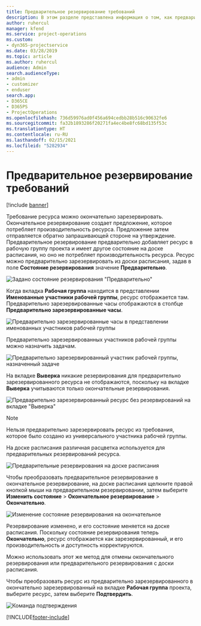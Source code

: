 ```yaml
---
title: Предварительное резервирование требований
description: В этом разделе представлена информация о том, как предварительно резервировать требования.
author: ruhercul
manager: kfend
ms.service: project-operations
ms.custom:
- dyn365-projectservice
ms.date: 03/28/2019
ms.topic: article
ms.author: ruhercul
audience: Admin
search.audienceType:
- admin
- customizer
- enduser
search.app:
- D365CE
- D365PS
- ProjectOperations
ms.openlocfilehash: 736d59976ad0f456a694cedbb28b516c90632fe6
ms.sourcegitcommit: fa32b1893286f20271fa4ec4be8fc68bd135f53c
ms.translationtype: HT
ms.contentlocale: ru-RU
ms.lasthandoff: 02/15/2021
ms.locfileid: "5282934"
---
```

# <a name="soft-book-requirements"></a>Предварительное резервирование требований

[!include [banner](../includes/psa-now-project-operations.md)]

Требование ресурса можно окончательно зарезервировать. Окончательное резервирование создает предложение, которое потребляет производительность ресурса. Предложение затем отправляется обратно запрашивающей стороне на утверждение. Предварительное резервирование предварительно добавляет ресурс в рабочую группу проекта и имеет другое состояние на доске расписания, но оно не потребляет производительность ресурса. Ресурс можно предварительно зарезервировать из доски расписания, задав в поле **Состояние резервирования** значение **Предварительно**.

![Задано состояние резервирования "Предварительно"](media/Resource-Management-image77.png)

Когда вкладка **Рабочая группа** находится в представлении **Именованные участники рабочей группы**, ресурс отображается там. Предварительно зарезервированные часы отображаются в столбце **Предварительно зарезервированные часы**.

![Предварительно зарезервированные часы в представлении именованных участников рабочей группы](media/Resource-Management-image78.png)

Предварительно зарезервированных участников рабочей группы можно назначить задачам.

![Предварительно зарезервированный участник рабочей группы, назначенный задаче](media/Resource-Management-image79.png)

На вкладке **Выверка** никакие резервирования для предварительно зарезервированного ресурса не отображаются, поскольку на вкладке **Выверка** учитываются только окончательные резервирования.

![Предварительно зарезервированный ресурс без резервирований на вкладке "Выверка"](media/Resource-Management-image80.png)

> [!NOTE]
> Нельзя предварительно зарезервировать ресурс из требования, которое было создано из универсального участника рабочей группы.

На доске расписания различная расцветка используется для предварительных резервирований ресурса.

![Предварительные резервирования на доске расписания](media/Resource-Management-image81.png)

Чтобы преобразовать предварительное резервирование в окончательное резервирование, на доске расписания щелкните правой кнопкой мыши на предварительном резервировании, затем выберите **Изменить состояние** \> **Окончательное резервирование** \> **Окончательно**.

![Изменение состояние резервирования на окончательное](media/Resource-Management-image82.png)

Резервирование изменено, и его состояние меняется на доске расписания. Поскольку состояние резервирования теперь **Окончательно**, ресурс отображается как зарезервированный, и его производительность и доступность корректируются.

Можно использовать этот же метод для отмены окончательного резервирования или предварительного резервирования с доски расписания.

Чтобы преобразовать ресурс из предварительно зарезервированного в окончательно зарезервированный на вкладке **Рабочая группа** проекта, выберите ресурс, затем выберите **Подтвердить**.

![Команда подтверждения](media/Resource-Management-image83.png)


[!INCLUDE[footer-include](../includes/footer-banner.md)]